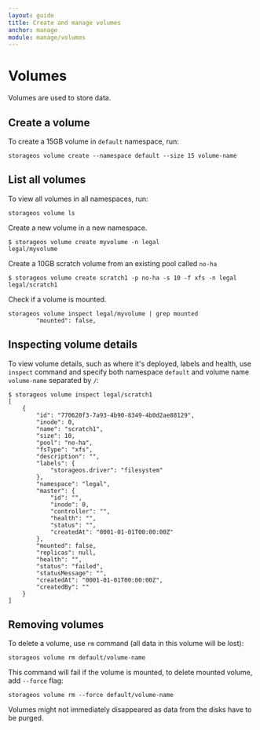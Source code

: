 ```yaml
---
layout: guide
title: Create and manage volumes
anchor: manage
module: manage/volumes
---
```


# Volumes

Volumes are used to store data.

## Create a volume

To create a 15GB volume in `default` namespace, run:

    storageos volume create --namespace default --size 15 volume-name

## List all volumes

To view all volumes in all namespaces, run:

    storageos volume ls

Create a new volume in a new namespace.
```
$ storageos volume create myvolume -n legal
legal/myvolume
```

Create a 10GB scratch volume from an existing pool called `no-ha`

```
$ storageos volume create scratch1 -p no-ha -s 10 -f xfs -n legal
legal/scratch1
```

Check if a volume is mounted.

```
storageos volume inspect legal/myvolume | grep mounted
        "mounted": false,
```

## Inspecting volume details

To view volume details, such as where it's deployed, labels and health, use `inspect` command and specify both namespace `default` and volume name `volume-name` separated by `/`:

```
$ storageos volume inspect legal/scratch1
[
    {
        "id": "770620f3-7a93-4b90-8349-4b0d2ae88129",
        "inode": 0,
        "name": "scratch1",
        "size": 10,
        "pool": "no-ha",
        "fsType": "xfs",
        "description": "",
        "labels": {
            "storageos.driver": "filesystem"
        },
        "namespace": "legal",
        "master": {
            "id": "",
            "inode": 0,
            "controller": "",
            "health": "",
            "status": "",
            "createdAt": "0001-01-01T00:00:00Z"
        },
        "mounted": false,
        "replicas": null,
        "health": "",
        "status": "failed",
        "statusMessage": "",
        "createdAt": "0001-01-01T00:00:00Z",
        "createdBy": ""
    }
]
```

## Removing volumes

To delete a volume, use `rm` command (all data in this volume will be lost):

    storageos volume rm default/volume-name

This command will fail if the volume is mounted, to delete mounted volume, add `--force` flag:

    storageos volume rm --force default/volume-name

Volumes might not immediately disappeared as data from the disks have to be purged.
